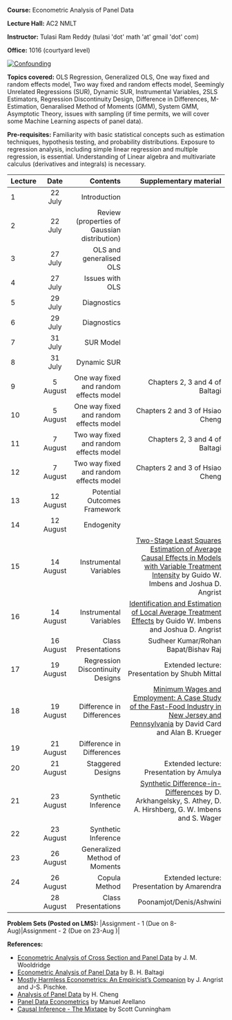 **Course:** Econometric Analysis of Panel Data

**Lecture Hall:** AC2 NMLT

**Instructor:** Tulasi Ram Reddy (tulasi 'dot' math 'at' gmail 'dot' com)

**Office:** 1016 (courtyard level)

[![Confounding](https://imgs.xkcd.com/comics/confounding_variables.png)](https://xkcd.com/2560/ "You can find a perfect correlation if you just control for the residual.")


**Topics covered:**  OLS Regression, Generalized OLS, One way fixed and random effects model, Two way fixed and random effects model, Seemingly Unrelated Regressions (SUR), Dynamic SUR, Instrumental Variables, 2SLS Estimators, Regression Discontinuity Design, Difference in Differences, M-Estimation, Genaralised Method of Moments (GMM), System GMM, Asymptotic Theory, issues with sampling (if time permits, we will cover some Machine Learning aspects of panel data). 

<!---*Additional topics:* Models with varying intercepts,  dummy variables model,  random  coefficient  models (Swamy's and Hildreth-Houck),  switching  regression model and adaptive regression model. --->


**Pre-requisites:** Familiarity with basic statistical concepts such as estimation techniques, hypothesis testing, and probability distributions. 
Exposure to regression analysis, including simple linear regression and multiple regression, is essential.
Understanding of Linear algebra and multivariate calculus (derivatives and integrals)  is necessary. 

| Lecture   | Date   | Contents     | Supplementary material |
| :------------- | :----------: | -----------: | -----------: |
|  1 | 22 July | Introduction | |
|  2 | 22 July | Review (properties of Gaussian distribution) | |
|  3 | 27 July | OLS and generalised OLS | |
|  4 | 27 July | Issues with OLS | |
|  5 | 29 July | Diagnostics | |
|  6 | 29 July | Diagnostics | |
|  7 | 31 July | SUR Model | |
|  8 | 31 July | Dynamic SUR| |
|  9 | 5 August | One way fixed and random effects model | Chapters 2, 3 and 4 of Baltagi|
|  10 |5 August | One way fixed and random effects model | Chapters 2 and 3 of Hsiao Cheng|
|  11 |7 August | Two way fixed and random effects model| Chapters 2, 3 and 4 of Baltagi |
|  12 |7 August | Two way fixed and random effects model | Chapters 2 and 3 of Hsiao Cheng|
|  13 |12 August | Potential Outcomes Framework  | |
|  14 |12 August | Endogenity  | |
|  15 |14 August |Instrumental Variables | [Two-Stage Least Squares Estimation of Average Causal Effects in Models with Variable Treatment Intensity](https://www.tandfonline.com/doi/abs/10.1080/01621459.1995.10476535) by Guido W. Imbens and Joshua D. Angrist |
|  16 |14 August | Instrumental Variables | [Identification and Estimation of Local Average Treatment Effects](https://www.jstor.org/stable/2951620) by Guido W. Imbens and Joshua D. Angrist |
|   |16 August | Class Presentations  | Sudheer Kumar/Rohan Bapat/Bishav Raj|
|  17 |19 August |  Regression Discontinuity Designs |Extended lecture: Presentation by Shubh Mittal |
|  18 |19 August | Difference in Differences | [Minimum Wages and Employment: A Case Study of the Fast-Food Industry in New Jersey and Pennsylvania](https://www.jstor.org/stable/2118030) by David Card and Alan B. Krueger|
|  19 |21 August | Difference in Differences | |
|  20 |21 August | Staggered Designs | Extended lecture: Presentation by Amulya |
|  21 |23 August | Synthetic Inference |[Synthetic Difference-in-Differences](https://www.aeaweb.org/articles?id=10.1257/aer.20190159) by  D. Arkhangelsky, S. Athey, D. A. Hirshberg, G. W. Imbens and S. Wager |
|  22 |23 August | Synthetic Inference | |
|  23 |26 August | Generalized Method of Moments | |
|  24 |26 August | Copula Method | Extended lecture: Presentation by Amarendra|
|   |28 August | Class Presentations | Poonamjot/Denis/Ashwini |










**Problem Sets (Posted on LMS):** |Assignment - 1 (Due on 8-Aug)|Assignment - 2 (Due on 23-Aug )|


**References:**
- [Econometric Analysis of Cross Section and Panel Data](https://mitpress.mit.edu/9780262232586/econometric-analysis-of-cross-section-and-panel-data/) by J. M. Wooldridge
- [Econometric Analysis of Panel Data](https://bcs.wiley.com/he-bcs/Books?action=index&bcsId=4338&itemId=1118672321) by B. H. Baltagi
- [Mostly Harmless Econometrics: An Empiricist’s Companion](https://press.princeton.edu/books/paperback/9780691120355/mostly-harmless-econometrics) by J. Angrist and J-S. Pischke. 
- [Analysis of Panel Data](https://www.cambridge.org/core/books/analysis-of-panel-data/C24D71CDE5844F602E3F43526E207C70) by H. Cheng
- [Panel Data Econometrics](https://academic.oup.com/book/34755?login=true) by Manuel Arellano
- [Causal Inference - The Mixtape](https://mixtape.scunning.com/) by Scott Cunningham

